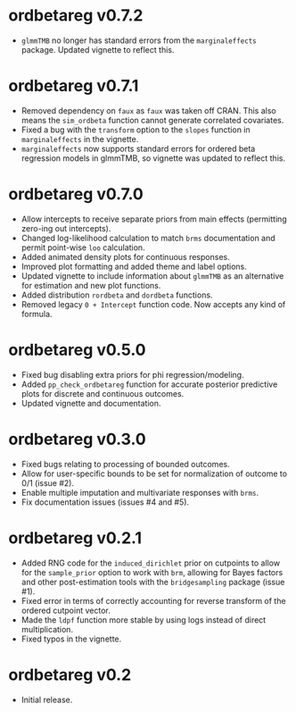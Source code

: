 # ordbetareg v0.7.2

- `glmmTMB` no longer has standard errors from the `marginaleffects` package. Updated vignette to reflect this.

# ordbetareg v0.7.1

- Removed dependency on `faux` as `faux` was taken off CRAN. This also means the 
`sim_ordbeta` function cannot generate correlated covariates.
- Fixed a bug with the `transform` option to the `slopes` function in `marginaleffects`
in the vignette.
- `marginaleffects` now supports standard errors for ordered beta regression models
 in glmmTMB, so vignette was updated to reflect this.

# ordbetareg v0.7.0

- Allow intercepts to receive separate priors from main effects (permitting zero-ing out intercepts).
- Changed log-likelihood calculation to match `brms` documentation and permit point-wise 
`loo` calculation.
- Added animated density plots for continuous responses.
- Improved plot formatting and added theme and label options.
- Updated vignette to include information about `glmmTMB` as an alternative for estimation
and new plot functions.
- Added distribution `rordbeta` and `dordbeta` functions.
- Removed legacy `0 + Intercept` function code. Now accepts any kind of formula.

# ordbetareg v0.5.0

- Fixed bug disabling extra priors for phi regression/modeling.
- Added `pp_check_ordbetareg` function for accurate posterior predictive plots for discrete and continuous outcomes.
- Updated vignette and documentation.

# ordbetareg v0.3.0

- Fixed bugs relating to processing of bounded outcomes. 
- Allow for user-specific bounds to be set for normalization of outcome to 0/1 (issue #2).
- Enable multiple imputation and multivariate responses with `brms`.
- Fix documentation issues (issues #4 and #5).

# ordbetareg v0.2.1

- Added RNG code for the `induced_dirichlet` prior on cutpoints to allow for 
  the `sample_prior` option to work with `brm`, allowing for Bayes factors
  and other post-estimation tools with the `bridgesampling` package (issue #1).
- Fixed error in terms of correctly accounting for reverse transform of the
  ordered cutpoint vector.
- Made the `ldpf` function more stable by using logs instead of direct
  multiplication.
- Fixed typos in the vignette.

# ordbetareg v0.2

- Initial release.
